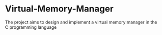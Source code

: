 # Virtual-Memory-Manager
The project aims to design and implement a virtual memory manager in the C programming language
